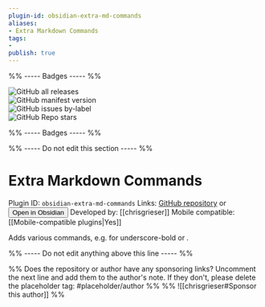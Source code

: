 ```yaml
---
plugin-id: obsidian-extra-md-commands
aliases:
- Extra Markdown Commands
tags: 
- 
publish: true
---
```


%% ----- Badges ----- %%

![GitHub all releases](https://img.shields.io/github/downloads/chrisgrieser/obsidian-extra-md-commands/total?color=573E7A&logo=github&style=for-the-badge)   
![GitHub manifest version](https://img.shields.io/github/manifest-json/v/chrisgrieser/obsidian-extra-md-commands?color=573E7A&logo=github&style=for-the-badge)   
![GitHub issues by-label](https://img.shields.io/github/issues/chrisgrieser/obsidian-extra-md-commands/help%20wanted?color=573E7A&logo=github&style=for-the-badge)   
![GitHub Repo stars](https://img.shields.io/github/stars/chrisgrieser/obsidian-extra-md-commands?color=573E7A&logo=github&style=for-the-badge)

%% ----- Badges ----- %%

%% ----- Do not edit this section ----- %%

# Extra Markdown Commands

Plugin ID: `obsidian-extra-md-commands`
Links: [GitHub repository](https://github.com/chrisgrieser/obsidian-extra-md-commands) or [<button id=HH>Open in Obsidian</button>](obsidian://goto-plugin?id=obsidian-extra-md-commands)
Developed by: [[chrisgrieser]]
Mobile compatible: [[Mobile-compatible plugins|Yes]]

Adds various commands, e.g. for underscore-bold or <cite>.

%% ----- Do not edit anything above this line ----- %% 

%% Does the repository or author have any sponsoring links? Uncomment the next line and add them to the author's note. If they don't, please delete the placeholder tag: #placeholder/author %%
%% ![[chrisgrieser#Sponsor this author]] %%
